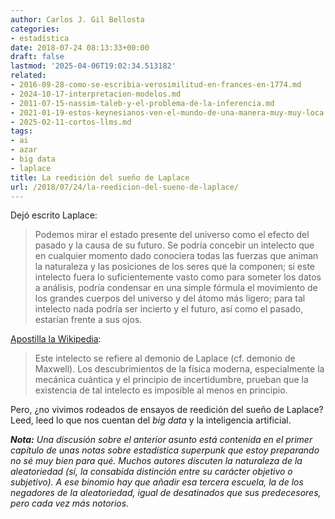 ```yaml
---
author: Carlos J. Gil Bellosta
categories:
- estadística
date: 2018-07-24 08:13:33+00:00
draft: false
lastmod: '2025-04-06T19:02:34.513182'
related:
- 2016-09-28-como-se-escribia-verosimilitud-en-frances-en-1774.md
- 2024-10-17-interpretacion-modelos.md
- 2011-07-15-nassim-taleb-y-el-problema-de-la-inferencia.md
- 2021-01-19-estos-keynesianos-ven-el-mundo-de-una-manera-muy-muy-loca.md
- 2025-02-11-cortos-llms.md
tags:
- ai
- azar
- big data
- laplace
title: La reedición del sueño de Laplace
url: /2018/07/24/la-reedicion-del-sueno-de-laplace/
---
```


Dejó escrito Laplace:

>Podemos mirar el estado presente del universo como el efecto del pasado y la causa de su futuro. Se podría concebir un intelecto que en cualquier momento dado conociera todas las fuerzas que animan la naturaleza y las posiciones de los seres que la componen; si este intelecto fuera lo suficientemente vasto como para someter los datos a análisis, podría condensar en una simple fórmula el movimiento de los grandes cuerpos del universo y del átomo más ligero; para tal intelecto nada podría ser incierto y el futuro, así como el pasado, estarían frente a sus ojos.

[Apostilla la Wikipedia](https://es.wikipedia.org/wiki/Pierre-Simon_Laplace):

>Este intelecto se refiere al demonio de Laplace (cf. demonio de Maxwell). Los descubrimientos de la física moderna, especialmente la mecánica cuántica y el principio de incertidumbre, prueban que la existencia de tal intelecto es imposible al menos en principio.

Pero, ¿no vivimos rodeados de ensayos de reedición del sueño de Laplace? Leed, leed lo que nos cuentan del _big data_ y la inteligencia artificial.

_**Nota:** Una discusión sobre el anterior asunto está contenida en el primer capítulo de unas notas sobre estadística superpunk que estoy preparando no sé muy bien para qué. Muchos autores discuten la naturaleza de la aleatoriedad (sí, la consabida distinción entre su carácter objetivo o subjetivo). A ese binomio hay que añadir esa tercera escuela, la de los negadores de la aleatoriedad, igual de desatinados que sus predecesores, pero cada vez más notorios._
